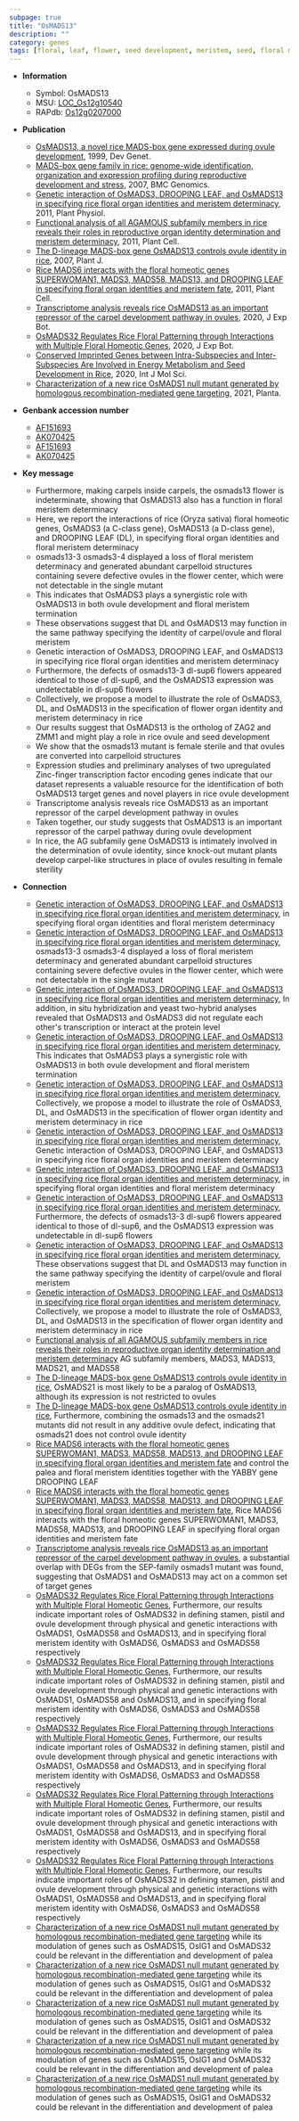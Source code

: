 ```yaml
---
subpage: true
title: "OsMADS13"
description: ""
category: genes
tags: [floral, leaf, flower, seed development, meristem, seed, floral meristem, sterile, transcription factor, development, sterility, male sterility, ovule, ovule identity]
---
```


* **Information**  
    + Symbol: OsMADS13  
    + MSU: [LOC_Os12g10540](http://rice.plantbiology.msu.edu/cgi-bin/ORF_infopage.cgi?orf=LOC_Os12g10540)  
    + RAPdb: [Os12g0207000](http://rapdb.dna.affrc.go.jp/viewer/gbrowse_details/irgsp1?name=Os12g0207000)  

* **Publication**  
    + [OsMADS13, a novel rice MADS-box gene expressed during ovule development](http://www.ncbi.nlm.nih.gov/pubmed?term=OsMADS13,+a+novel+rice+MADS-box+gene+expressed+during+ovule+development%5BTitle%5D), 1999, Dev Genet.
    + [MADS-box gene family in rice: genome-wide identification, organization and expression profiling during reproductive development and stress](http://www.ncbi.nlm.nih.gov/pubmed?term=MADS-box+gene+family+in+rice:+genome-wide+identification,+organization+and+expression+profiling+during+reproductive+development+and+stress%5BTitle%5D), 2007, BMC Genomics.
    + [Genetic interaction of OsMADS3, DROOPING LEAF, and OsMADS13 in specifying rice floral organ identities and meristem determinacy](http://www.ncbi.nlm.nih.gov/pubmed?term=Genetic+interaction+of+OsMADS3,+DROOPING+LEAF,+and+OsMADS13+in+specifying+rice+floral+organ+identities+and+meristem+determinacy%5BTitle%5D), 2011, Plant Physiol.
    + [Functional analysis of all AGAMOUS subfamily members in rice reveals their roles in reproductive organ identity determination and meristem determinacy](http://www.ncbi.nlm.nih.gov/pubmed?term=Functional+analysis+of+all+AGAMOUS+subfamily+members+in+rice+reveals+their+roles+in+reproductive+organ+identity+determination+and+meristem+determinacy%5BTitle%5D), 2011, Plant Cell.
    + [The D-lineage MADS-box gene OsMADS13 controls ovule identity in rice](http://www.ncbi.nlm.nih.gov/pubmed?term=The+D-lineage+MADS-box+gene+OsMADS13+controls+ovule+identity+in+rice%5BTitle%5D), 2007, Plant J.
    + [Rice MADS6 interacts with the floral homeotic genes SUPERWOMAN1, MADS3, MADS58, MADS13, and DROOPING LEAF in specifying floral organ identities and meristem fate](http://www.ncbi.nlm.nih.gov/pubmed?term=Rice+MADS6+interacts+with+the+floral+homeotic+genes+SUPERWOMAN1,+MADS3,+MADS58,+MADS13,+and+DROOPING+LEAF+in+specifying+floral+organ+identities+and+meristem+fate%5BTitle%5D), 2011, Plant Cell.
    + [Transcriptome analysis reveals rice OsMADS13 as an important repressor of the carpel development pathway in ovules](http://www.ncbi.nlm.nih.gov/pubmed?term=Transcriptome+analysis+reveals+rice+OsMADS13+as+an+important+repressor+of+the+carpel+development+pathway+in+ovules%5BTitle%5D), 2020, J Exp Bot.
    + [OsMADS32 Regulates Rice Floral Patterning through Interactions with Multiple Floral Homeotic Genes](http://www.ncbi.nlm.nih.gov/pubmed?term=OsMADS32+Regulates+Rice+Floral+Patterning+through+Interactions+with+Multiple+Floral+Homeotic+Genes%5BTitle%5D), 2020, J Exp Bot.
    + [Conserved Imprinted Genes between Intra-Subspecies and Inter-Subspecies Are Involved in Energy Metabolism and Seed Development in Rice](http://www.ncbi.nlm.nih.gov/pubmed?term=Conserved+Imprinted+Genes+between+Intra-Subspecies+and+Inter-Subspecies+Are+Involved+in+Energy+Metabolism+and+Seed+Development+in+Rice%5BTitle%5D), 2020, Int J Mol Sci.
    + [Characterization of a new rice OsMADS1 null mutant generated by homologous recombination-mediated gene targeting](http://www.ncbi.nlm.nih.gov/pubmed?term=Characterization+of+a+new+rice+OsMADS1+null+mutant+generated+by+homologous+recombination-mediated+gene+targeting%5BTitle%5D), 2021, Planta.

* **Genbank accession number**  
    + [AF151693](http://www.ncbi.nlm.nih.gov/nuccore/AF151693)
    + [AK070425](http://www.ncbi.nlm.nih.gov/nuccore/AK070425)
    + [AF151693](http://www.ncbi.nlm.nih.gov/nuccore/AF151693)
    + [AK070425](http://www.ncbi.nlm.nih.gov/nuccore/AK070425)

* **Key message**  
    + Furthermore, making carpels inside carpels, the osmads13 flower is indeterminate, showing that OsMADS13 also has a function in floral meristem determinacy
    + Here, we report the interactions of rice (Oryza sativa) floral homeotic genes, OsMADS3 (a C-class gene), OsMADS13 (a D-class gene), and DROOPING LEAF (DL), in specifying floral organ identities and floral meristem determinacy
    + osmads13-3 osmads3-4 displayed a loss of floral meristem determinacy and generated abundant carpelloid structures containing severe defective ovules in the flower center, which were not detectable in the single mutant
    + This indicates that OsMADS3 plays a synergistic role with OsMADS13 in both ovule development and floral meristem termination
    + These observations suggest that DL and OsMADS13 may function in the same pathway specifying the identity of carpel/ovule and floral meristem
    + Genetic interaction of OsMADS3, DROOPING LEAF, and OsMADS13 in specifying rice floral organ identities and meristem determinacy
    + Furthermore, the defects of osmads13-3 dl-sup6 flowers appeared identical to those of dl-sup6, and the OsMADS13 expression was undetectable in dl-sup6 flowers
    + Collectively, we propose a model to illustrate the role of OsMADS3, DL, and OsMADS13 in the specification of flower organ identity and meristem determinacy in rice
    + Our results suggest that OsMADS13 is the ortholog of ZAG2 and ZMM1 and might play a role in rice ovule and seed development
    + We show that the osmads13 mutant is female sterile and that ovules are converted into carpelloid structures
    + Expression studies and preliminary analyses of two upregulated Zinc-finger transcription factor encoding genes indicate that our dataset represents a valuable resource for the identification of both OsMADS13 target genes and novel players in rice ovule development
    + Transcriptome analysis reveals rice OsMADS13 as an important repressor of the carpel development pathway in ovules
    + Taken together, our study suggests that OsMADS13 is an important repressor of the carpel pathway during ovule development
    + In rice, the AG subfamily gene OsMADS13 is intimately involved in the determination of ovule identity, since knock-out mutant plants develop carpel-like structures in place of ovules resulting in female sterility

* **Connection**  
    + [Genetic interaction of OsMADS3, DROOPING LEAF, and OsMADS13 in specifying rice floral organ identities and meristem determinacy](DL), in specifying floral organ identities and floral meristem determinacy
    + [Genetic interaction of OsMADS3, DROOPING LEAF, and OsMADS13 in specifying rice floral organ identities and meristem determinacy](http://www.ncbi.nlm.nih.gov/pubmed?term=Genetic+interaction+of+OsMADS3,+DROOPING+LEAF,+and+OsMADS13+in+specifying+rice+floral+organ+identities+and+meristem+determinacy%5BTitle%5D), osmads13-3 osmads3-4 displayed a loss of floral meristem determinacy and generated abundant carpelloid structures containing severe defective ovules in the flower center, which were not detectable in the single mutant
    + [Genetic interaction of OsMADS3, DROOPING LEAF, and OsMADS13 in specifying rice floral organ identities and meristem determinacy](http://www.ncbi.nlm.nih.gov/pubmed?term=Genetic+interaction+of+OsMADS3,+DROOPING+LEAF,+and+OsMADS13+in+specifying+rice+floral+organ+identities+and+meristem+determinacy%5BTitle%5D), In addition, in situ hybridization and yeast two-hybrid analyses revealed that OsMADS13 and OsMADS3 did not regulate each other's transcription or interact at the protein level
    + [Genetic interaction of OsMADS3, DROOPING LEAF, and OsMADS13 in specifying rice floral organ identities and meristem determinacy](http://www.ncbi.nlm.nih.gov/pubmed?term=Genetic+interaction+of+OsMADS3,+DROOPING+LEAF,+and+OsMADS13+in+specifying+rice+floral+organ+identities+and+meristem+determinacy%5BTitle%5D), This indicates that OsMADS3 plays a synergistic role with OsMADS13 in both ovule development and floral meristem termination
    + [Genetic interaction of OsMADS3, DROOPING LEAF, and OsMADS13 in specifying rice floral organ identities and meristem determinacy](http://www.ncbi.nlm.nih.gov/pubmed?term=Genetic+interaction+of+OsMADS3,+DROOPING+LEAF,+and+OsMADS13+in+specifying+rice+floral+organ+identities+and+meristem+determinacy%5BTitle%5D), Collectively, we propose a model to illustrate the role of OsMADS3, DL, and OsMADS13 in the specification of flower organ identity and meristem determinacy in rice
    + [Genetic interaction of OsMADS3, DROOPING LEAF, and OsMADS13 in specifying rice floral organ identities and meristem determinacy](http://www.ncbi.nlm.nih.gov/pubmed?term=Genetic+interaction+of+OsMADS3,+DROOPING+LEAF,+and+OsMADS13+in+specifying+rice+floral+organ+identities+and+meristem+determinacy%5BTitle%5D), Genetic interaction of OsMADS3, DROOPING LEAF, and OsMADS13 in specifying rice floral organ identities and meristem determinacy
    + [Genetic interaction of OsMADS3, DROOPING LEAF, and OsMADS13 in specifying rice floral organ identities and meristem determinacy](DL), in specifying floral organ identities and floral meristem determinacy
    + [Genetic interaction of OsMADS3, DROOPING LEAF, and OsMADS13 in specifying rice floral organ identities and meristem determinacy](http://www.ncbi.nlm.nih.gov/pubmed?term=Genetic+interaction+of+OsMADS3,+DROOPING+LEAF,+and+OsMADS13+in+specifying+rice+floral+organ+identities+and+meristem+determinacy%5BTitle%5D), Furthermore, the defects of osmads13-3 dl-sup6 flowers appeared identical to those of dl-sup6, and the OsMADS13 expression was undetectable in dl-sup6 flowers
    + [Genetic interaction of OsMADS3, DROOPING LEAF, and OsMADS13 in specifying rice floral organ identities and meristem determinacy](http://www.ncbi.nlm.nih.gov/pubmed?term=Genetic+interaction+of+OsMADS3,+DROOPING+LEAF,+and+OsMADS13+in+specifying+rice+floral+organ+identities+and+meristem+determinacy%5BTitle%5D), These observations suggest that DL and OsMADS13 may function in the same pathway specifying the identity of carpel/ovule and floral meristem
    + [Genetic interaction of OsMADS3, DROOPING LEAF, and OsMADS13 in specifying rice floral organ identities and meristem determinacy](http://www.ncbi.nlm.nih.gov/pubmed?term=Genetic+interaction+of+OsMADS3,+DROOPING+LEAF,+and+OsMADS13+in+specifying+rice+floral+organ+identities+and+meristem+determinacy%5BTitle%5D), Collectively, we propose a model to illustrate the role of OsMADS3, DL, and OsMADS13 in the specification of flower organ identity and meristem determinacy in rice
    + [Functional analysis of all AGAMOUS subfamily members in rice reveals their roles in reproductive organ identity determination and meristem determinacy](Oryza+sativa) AG subfamily members, MADS3, MADS13, MADS21, and MADS58
    + [The D-lineage MADS-box gene OsMADS13 controls ovule identity in rice](http://www.ncbi.nlm.nih.gov/pubmed?term=The+D-lineage+MADS-box+gene+OsMADS13+controls+ovule+identity+in+rice%5BTitle%5D), OsMADS21 is most likely to be a paralog of OsMADS13, although its expression is not restricted to ovules
    + [The D-lineage MADS-box gene OsMADS13 controls ovule identity in rice](http://www.ncbi.nlm.nih.gov/pubmed?term=The+D-lineage+MADS-box+gene+OsMADS13+controls+ovule+identity+in+rice%5BTitle%5D), Furthermore, combining the osmads13 and the osmads21 mutants did not result in any additive ovule defect, indicating that osmads21 does not control ovule identity
    + [Rice MADS6 interacts with the floral homeotic genes SUPERWOMAN1, MADS3, MADS58, MADS13, and DROOPING LEAF in specifying floral organ identities and meristem fate](D-gene) and control the palea and floral meristem identities together with the YABBY gene DROOPING LEAF
    + [Rice MADS6 interacts with the floral homeotic genes SUPERWOMAN1, MADS3, MADS58, MADS13, and DROOPING LEAF in specifying floral organ identities and meristem fate](http://www.ncbi.nlm.nih.gov/pubmed?term=Rice+MADS6+interacts+with+the+floral+homeotic+genes+SUPERWOMAN1,+MADS3,+MADS58,+MADS13,+and+DROOPING+LEAF+in+specifying+floral+organ+identities+and+meristem+fate%5BTitle%5D), Rice MADS6 interacts with the floral homeotic genes SUPERWOMAN1, MADS3, MADS58, MADS13, and DROOPING LEAF in specifying floral organ identities and meristem fate
    + [Transcriptome analysis reveals rice OsMADS13 as an important repressor of the carpel development pathway in ovules](DEGs), a substantial overlap with DEGs from the SEP-family osmads1 mutant was found, suggesting that OsMADS1 and OsMADS13 may act on a common set of target genes
    + [OsMADS32 Regulates Rice Floral Patterning through Interactions with Multiple Floral Homeotic Genes](http://www.ncbi.nlm.nih.gov/pubmed?term=OsMADS32+Regulates+Rice+Floral+Patterning+through+Interactions+with+Multiple+Floral+Homeotic+Genes%5BTitle%5D),  Furthermore, our results indicate important roles of OsMADS32 in defining stamen, pistil and ovule development through physical and genetic interactions with OsMADS1, OsMADS58 and OsMADS13, and in specifying floral meristem identity with OsMADS6, OsMADS3 and OsMADS58 respectively
    + [OsMADS32 Regulates Rice Floral Patterning through Interactions with Multiple Floral Homeotic Genes](http://www.ncbi.nlm.nih.gov/pubmed?term=OsMADS32+Regulates+Rice+Floral+Patterning+through+Interactions+with+Multiple+Floral+Homeotic+Genes%5BTitle%5D),  Furthermore, our results indicate important roles of OsMADS32 in defining stamen, pistil and ovule development through physical and genetic interactions with OsMADS1, OsMADS58 and OsMADS13, and in specifying floral meristem identity with OsMADS6, OsMADS3 and OsMADS58 respectively
    + [OsMADS32 Regulates Rice Floral Patterning through Interactions with Multiple Floral Homeotic Genes](http://www.ncbi.nlm.nih.gov/pubmed?term=OsMADS32+Regulates+Rice+Floral+Patterning+through+Interactions+with+Multiple+Floral+Homeotic+Genes%5BTitle%5D),  Furthermore, our results indicate important roles of OsMADS32 in defining stamen, pistil and ovule development through physical and genetic interactions with OsMADS1, OsMADS58 and OsMADS13, and in specifying floral meristem identity with OsMADS6, OsMADS3 and OsMADS58 respectively
    + [OsMADS32 Regulates Rice Floral Patterning through Interactions with Multiple Floral Homeotic Genes](http://www.ncbi.nlm.nih.gov/pubmed?term=OsMADS32+Regulates+Rice+Floral+Patterning+through+Interactions+with+Multiple+Floral+Homeotic+Genes%5BTitle%5D),  Furthermore, our results indicate important roles of OsMADS32 in defining stamen, pistil and ovule development through physical and genetic interactions with OsMADS1, OsMADS58 and OsMADS13, and in specifying floral meristem identity with OsMADS6, OsMADS3 and OsMADS58 respectively
    + [OsMADS32 Regulates Rice Floral Patterning through Interactions with Multiple Floral Homeotic Genes](http://www.ncbi.nlm.nih.gov/pubmed?term=OsMADS32+Regulates+Rice+Floral+Patterning+through+Interactions+with+Multiple+Floral+Homeotic+Genes%5BTitle%5D),  Furthermore, our results indicate important roles of OsMADS32 in defining stamen, pistil and ovule development through physical and genetic interactions with OsMADS1, OsMADS58 and OsMADS13, and in specifying floral meristem identity with OsMADS6, OsMADS3 and OsMADS58 respectively
    + [Characterization of a new rice OsMADS1 null mutant generated by homologous recombination-mediated gene targeting](OsMADS58,+OsMADS13) while its modulation of genes such as OsMADS15, OsIG1 and OsMADS32 could be relevant in the differentiation and development of palea
    + [Characterization of a new rice OsMADS1 null mutant generated by homologous recombination-mediated gene targeting](OsMADS58,+OsMADS13) while its modulation of genes such as OsMADS15, OsIG1 and OsMADS32 could be relevant in the differentiation and development of palea
    + [Characterization of a new rice OsMADS1 null mutant generated by homologous recombination-mediated gene targeting](OsMADS58,+OsMADS13) while its modulation of genes such as OsMADS15, OsIG1 and OsMADS32 could be relevant in the differentiation and development of palea
    + [Characterization of a new rice OsMADS1 null mutant generated by homologous recombination-mediated gene targeting](OsMADS58,+OsMADS13) while its modulation of genes such as OsMADS15, OsIG1 and OsMADS32 could be relevant in the differentiation and development of palea
    + [Characterization of a new rice OsMADS1 null mutant generated by homologous recombination-mediated gene targeting](OsMADS58,+OsMADS13) while its modulation of genes such as OsMADS15, OsIG1 and OsMADS32 could be relevant in the differentiation and development of palea



